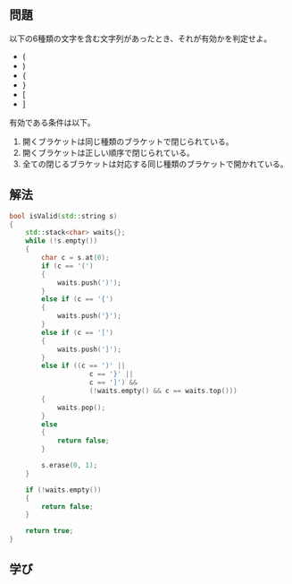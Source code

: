 ## 問題
以下の6種類の文字を含む文字列があったとき、それが有効かを判定せよ。
- (
- )
- {
- }
- [
- ]

有効である条件は以下。
1. 開くブラケットは同じ種類のブラケットで閉じられている。
2. 開くブラケットは正しい順序で閉じられている。
3. 全ての閉じるブラケットは対応する同じ種類のブラケットで開かれている。

## 解法
```cpp
bool isValid(std::string s)
{
	std::stack<char> waits{};
	while (!s.empty())
	{
		char c = s.at(0);
		if (c == '(')
		{
			waits.push(')');
		}
		else if (c == '{')
		{
			waits.push('}');
		}
		else if (c == '[')
		{
			waits.push(']');
		}
		else if ((c == ')' ||
					c == '}' ||
					c == ']') &&
					(!waits.empty() && c == waits.top()))
		{
			waits.pop();
		}
		else
		{
			return false;
		}

		s.erase(0, 1);
	}

	if (!waits.empty())
	{
		return false;
	}

	return true;
}
```

## 学び
